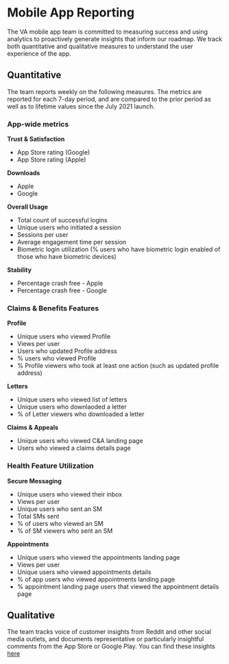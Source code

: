 # Mobile App Reporting

The VA mobile app team is committed to measuring success and using analytics to proactively generate insights that inform our roadmap. We track both quantitative and qualitative measures to understand the user experience of the app.

## Quantitative
The team reports weekly on the following measures. The metrics are reported for each 7-day period, and are compared to the prior period as well as to lifetime values since the July 2021 launch.

### App-wide metrics
**Trust & Satisfaction**
- App Store rating (Google)
- App Store rating (Apple)

**Downloads**
- Apple
- Google

**Overall Usage**
- Total count of successful logins
- Unique users who initiated a session
- Sessions per user
- Average engagement time per session
- Biometric login utilization (% users who have biometric login enabled of those who have biometric devices)

**Stability**
- Percentage crash free - Apple
- Percentage crash free - Google

### Claims & Benefits Features
**Profile**
- Unique users who viewed Profile
- Views per user
- Users who updated Profile address
- % users who viewed Profile
- % Profile viewers who took at least one action (such as updated profile address)

**Letters**
- Unique users who viewed list of letters
- Unique users who downlaoded a letter
- % of Letter viewers who downloaded a letter

**Claims & Appeals**
- Unique users who viewed C&A landing page
- Users who viewed a claims details page

### Health Feature Utilization
**Secure Messaging**
- Unique users who viewed their inbox
- Views per user
- Unique users who sent an SM
- Total SMs sent
- % of users who viewed an SM
- % of SM viewers who sent an SM

**Appointments**
- Unique users who viewed the appointments landing page
- Views per user
- Unique users who viewed appointments details
- % of app users who viewed appointments landing page
- % appointment landing page users that viewed the appointment details page


## Qualitative
The team tracks voice of customer insights from Reddit and other social media outlets, and documents representative or particularly insightful comments from the App Store or Google Play. You can find these insights [here](https://github.com/department-of-veterans-affairs/va.gov-team/blob/master/products/va-mobile-app/reporting/Qualitative%20Feedback.md)
